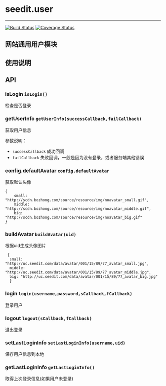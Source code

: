 # seedit.user

---

[![Build Status](https://travis-ci.org/airyland/seedit.user.svg?branch=master)](https://travis-ci.org/airyland/seedit.user)
[![Coverage Status](https://coveralls.io/repos/airyland/seedit.user/badge.png)](https://coveralls.io/r/airyland/seedit.user)

网站通用用户模块
---

## 使用说明


## API

### isLogin `isLogin()`
检查是否登录

### getUserInfo `getUserInfo(successCallback,failCallback)`
获取用户信息

参数说明：

+ `successCallback` 成功回调
+ `failCallback` 失败回调，一般是因为没有登录，或者服务端其他错误

### config.defaultAvatar   `config.defaultAvatar`
获取默认头像
```
{
    small: "http://scdn.bozhong.com/source/resource/img/noavatar_small.gif",
    middle: "http://scdn.bozhong.com/source/resource/img/noavatar_middle.gif",
    big: "http://scdn.bozhong.com/source/resource/img/noavatar_big.gif"
}
```
### buildAvatar `buildAvatar(uid)`
根据uid生成头像图片
```
 {
  small: "http://uc.seedit.com/data/avatar/001/15/89/77_avatar_small.jpg",
  middle: "http://uc.seedit.com/data/avatar/001/15/89/77_avatar_middle.jpg",
  big: "http://uc.seedit.com/data/avatar/001/15/89/77_avatar_big.jpg"
  }
```

### login `login(username,password,sCallback,fCallback)`
登录用户

### logout `logout(sCallback,fCallback)`
退出登录

### setLastLoginInfo    `setLastLoginInfo(username,uid)`
保存用户信息到本地

### getLastLoginInfo    `getLastLoginInfo()`
取得上次登录信息(如果用户未登录)